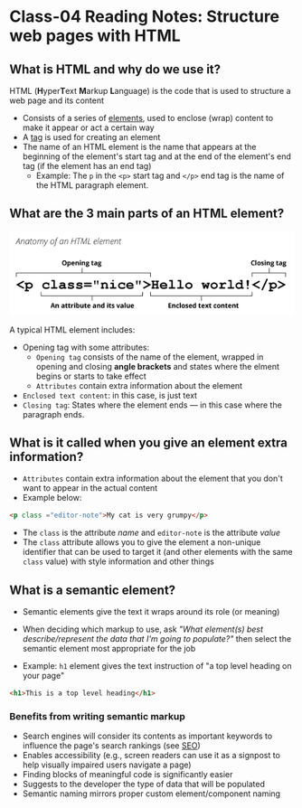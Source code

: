 # Class-04 Reading Notes: Structure web pages with HTML

## What is HTML and why do we use it?

HTML (**H**yper**T**ext **M**arkup **L**anguage) is the code that is used to structure a web page and its content

- Consists of a series of [elements](https://developer.mozilla.org/en-US/docs/Glossary/Element), used to enclose (wrap) content to make it appear or act a certain way
- A [tag](https://developer.mozilla.org/en-US/docs/Glossary/Tag) is used for creating an element
- The name of an HTML element is the name that appears at the beginning of the element's start tag and at the end of the element's end tag (if the element has an end tag)
  - Example: The `p` in the `<p>` start tag and `</p>` end tag is the name of the HTML paragraph element.

## What are the 3 main parts of an HTML element?

![Anatomy of HTML Element](html-element.png)

A typical HTML element includes:

- Opening tag with some attributes: 
  - `Opening tag` consists of the name of the element, wrapped in opening and closing **angle brackets** and states where the elment begins or starts to take effect
  - `Attributes` contain extra information about the element
- `Enclosed text content`: in this case, is just text
- `Closing tag`: States where the element ends — in this case where the paragraph ends.

## What is it called when you give an element extra information?

- `Attributes` contain extra information about the element that you don't want to appear in the actual content
- Example below:

```html
<p class ="editor-note">My cat is very grumpy</p>
```

- The `class` is the attribute *name* and `editor-note` is the attribute *value*
- The `class` attribute allows you to give the element a non-unique identifier that can be used to target it (and other elements with the same `class` value) with style information and other things

## What is a semantic element?

- Semantic elements give the text it wraps around its role (or meaning)
- When deciding which markup to use, ask *"What element(s) best describe/represent the data that I'm going to populate?"* then select the semantic element most appropriate for the job

- Example: `h1` element gives the text instruction of "a top level heading on your page"

```html
<h1>This is a top level heading</h1>
```

### Benefits from writing semantic markup

- Search engines will consider its contents as important keywords to influence the page's search rankings (see [SEO](https://developer.mozilla.org/en-US/docs/Glossary/SEO))
- Enables accessibility (e.g., screen readers can use it as a signpost to help visually impaired users navigate a page)
- Finding blocks of meaningful code is significantly easier
- Suggests to the developer the type of data that will be populated
- Semantic naming mirrors proper custom element/component naming
